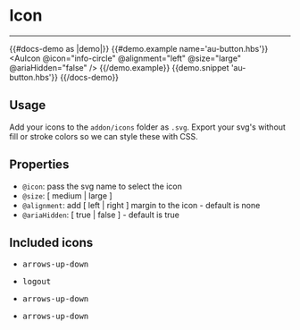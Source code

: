 # Icon

---

{{#docs-demo as |demo|}}
  {{#demo.example name='au-button.hbs'}}
    <AuIcon @icon="info-circle" @alignment="left" @size="large" @ariaHidden="false" />
  {{/demo.example}}
  {{demo.snippet 'au-button.hbs'}}
{{/docs-demo}}

## Usage
Add your icons to the `addon/icons` folder as `.svg`. Export your svg's without fill or stroke colors so we can style these with CSS.

## Properties
- `@icon`: pass the svg name to select the icon
- `@size`: [ medium | large ]
- `@alignment`: add [ left | right ] margin to the icon - default is none
- `@ariaHidden`: [ true | false ] - default is true

## Included icons

<div class="au-o-box au-d-component">
<ul class="au-o-grid">
  <li class="au-o-grid__item au-u-1-4 au-u-1-6@medium">
    <AuIcon @icon="arrows-up-down" @size="large" />
    <pre>arrows-up-down</pre>
  </li>
  <li class="au-o-grid__item au-u-1-4 au-u-1-6@medium">
    <AuIcon @icon="logout" @size="large" />
    <pre>logout</pre>
  </li>
  <li class="au-o-grid__item au-u-1-4 au-u-1-6@medium">
    <AuIcon @icon="help" @size="large" />
    <pre>arrows-up-down</pre>
  </li>
  <li class="au-o-grid__item au-u-1-4 au-u-1-6@medium">
    <AuIcon @icon="arrow-back" @size="large" />
    <pre>arrows-up-down</pre>
  </li>
</ul>
</div>
